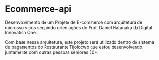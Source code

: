 # Ecommerce-api
Desenvolvimento de um Projeto de E-commerce com arquitetura de microsserviços seguindo orientações do Prof. Daniel Hatanaka da Digital Innovation One.

Com base nessa arquitetura, este projeto será utilizado dentro do sistema de pagamentos do Restaurante Tijolocwb que estou desenvolvendo juntamente com outras pessoas seniores 50+.



